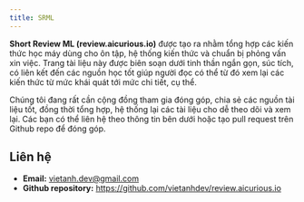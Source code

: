 ```yaml
---
title: SRML
---
```


**Short Review ML (review.aicurious.io)** được tạo ra nhằm tổng hợp các kiến thức học máy dùng cho ôn tập, hệ thống kiến thức và chuẩn bị phỏng vấn xin việc. Trang tài liệu này được biên soạn dưới tinh thần ngắn gọn, súc tích, có liên kết đến các nguồn học tốt giúp người đọc có thể từ đó xem lại các kiến thức từ mức khái quát tới mức chi tiết, cụ thể.

Chúng tôi đang rất cần cộng đồng tham gia đóng góp, chia sẻ các nguồn tài liệu tốt, đồng thời tổng hợp, hệ thống lại các tài liệu cho dễ theo dõi và xem lại. Các bạn có thể liên hệ theo thông tin bên dưới hoặc tạo pull request trên Github repo để đóng góp.

## Liên hệ

- **Email:** vietanh.dev@gmail.com
- **Github repository:** https://github.com/vietanhdev/review.aicurious.io

